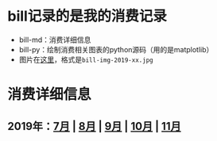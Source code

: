 # bill记录的是我的消费记录

- bill-md：消费详细信息
- bill-py：绘制消费相关图表的python源码（用的是matplotlib）
- 图片在[这里](https://github.com/BitTsui/bittsui.github.io/tree/master/images)，格式是`bill-img-2019-xx.jpg `

# 消费详细信息
## 2019年：[7月](https://github.com/Tsuish/bittsui_ever.github.io/blob/master/bill/bill-md/bill%EF%BC%9A2019%E5%B9%B47%E6%9C%88.md) | [8月](https://github.com/BitTsui/bittsui.github.io/blob/master/bill/bill-md/bill%EF%BC%9A2019%E5%B9%B48%E6%9C%88.md) | [9月](https://github.com/BitTsui/bittsui.github.io/blob/master/bill/bill-md/bill%EF%BC%9A2019%E5%B9%B49%E6%9C%88.md) | [10月](https://github.com/BitTsui/bittsui.github.io/blob/master/bill/bill-md/bill%EF%BC%9A2019%E5%B9%B410%E6%9C%88.md) | [11月](https://github.com/BitTsui/bittsui.github.io/blob/master/bill/bill-md/bill%EF%BC%9A2019%E5%B9%B411%E6%9C%88.md)
